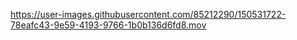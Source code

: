 https://user-images.githubusercontent.com/85212290/150531722-78eafc43-9e59-4193-9766-1b0b136d6fd8.mov
